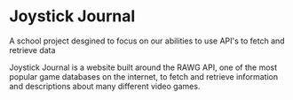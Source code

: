 # Joystick Journal

A school project desgined to focus on our abilities to use API's to fetch and retrieve data

Joystick Journal is a website built around the RAWG API, one of the most popular game databases on the internet, to fetch and retrieve information and descriptions about many different video games.
